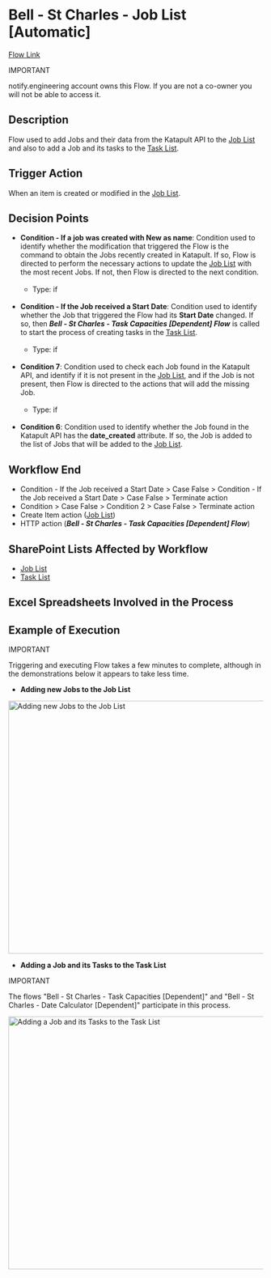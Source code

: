 # Bell - St Charles - Job List [Automatic]

<a href="https://make.powerautomate.com/environments/Default-a5273f41-687e-4e5e-9fba-18c6ce465b41/flows/shared/0eb9728c-cb6b-49c1-92d0-ec233dbeddf3/details" target="_blank">Flow Link</a>

<div class="note">
<p class="admonition-title">IMPORTANT</p>
<p>notify.engineering account owns this Flow. If you are not a co-owner you will not be able to access it.</p>
</div>

## Description
Flow used to add Jobs and their data from the Katapult API to the <a href="https://vistacaretech.sharepoint.com/sites/engineering/Bell/StCharles/Lists/Job%20List/AllItems.aspx" target="_blank">Job List</a> and also to add a Job and its tasks to the <a href="https://vistacaretech.sharepoint.com/sites/engineering/Bell/StCharles/Lists/Tasks/1000%20Tasks.aspx" target="_blank">Task List</a>.

## Trigger Action
When an item is created or modified in the <a href="https://vistacaretech.sharepoint.com/sites/engineering/Bell/StCharles/Lists/Job%20List/AllItems.aspx" target="_blank">Job List</a>.

## Decision Points
* **Condition - If a job was created with New as name**: Condition used to identify whether the modification that triggered the Flow is the command to obtain the Jobs recently created in Katapult. If so, Flow is directed to perform the necessary actions to update the <a href="https://vistacaretech.sharepoint.com/sites/engineering/Bell/StCharles/Lists/Job%20List/AllItems.aspx" target="_blank">Job List</a> with the most recent Jobs. If not, then Flow is directed to the next condition.
<br></br>
    * Type: if
<br></br>
* **Condition - If the Job received a Start Date**: Condition used to identify whether the Job that triggered the Flow had its **Start Date** changed. If so, then ***Bell - St Charles - Task Capacities [Dependent] Flow*** is called to start the process of creating tasks in the <a href="https://vistacaretech.sharepoint.com/sites/engineering/Bell/StCharles/Lists/Tasks/1000%20Tasks.aspx" target="_blank">Task List</a>.
<br></br>
    * Type: if
<br></br>
* **Condition 7**: Condition used to check each Job found in the Katapult API, and identify if it is not present in the <a href="https://vistacaretech.sharepoint.com/sites/engineering/Bell/StCharles/Lists/Job%20List/AllItems.aspx" target="_blank">Job List</a>, and if the Job is not present, then Flow is directed to the actions that will add the missing Job.
<br></br>
    * Type: if
<br></br>
* **Condition 6**: Condition used to identify whether the Job found in the Katapult API has the **date_created** attribute. If so, the Job is added to the list of Jobs that will be added to the <a href="https://vistacaretech.sharepoint.com/sites/engineering/Bell/StCharles/Lists/Job%20List/AllItems.aspx" target="_blank">Job List</a>.

## Workflow End
* Condition - If the Job received a Start Date > Case False > Condition - If the Job received a Start Date > Case False > Terminate action
* Condition > Case False > Condition 2 > Case False > Terminate action
* Create Item action (<a href="https://vistacaretech.sharepoint.com/sites/engineering/Bell/StCharles/Lists/Job%20List/AllItems.aspx" target="_blank">Job List</a>)
* HTTP action (***Bell - St Charles - Task Capacities [Dependent] Flow***)

## SharePoint Lists Affected by Workflow
* <a href="https://vistacaretech.sharepoint.com/sites/engineering/Bell/StCharles/Lists/Job%20List/AllItems.aspx" target="_blank">Job List</a>
* <a href="https://vistacaretech.sharepoint.com/sites/engineering/Bell/StCharles/Lists/Tasks/1000%20Tasks.aspx" target="_blank">Task List</a>

## Excel Spreadsheets Involved in the Process


## Example of Execution

<div class="note">
<p class="admonition-title">IMPORTANT</p>
<p>Triggering and executing Flow takes a few minutes to complete, although in the demonstrations below it appears to take less time.</p>
</div>

* **Adding new Jobs to the Job List**

<a class="" data-lightbox="Adding new Jobs to the Job List" href="../../../_static/flows/Bell - St Charles - Job List [Automatic]_Adding New Jobs.gif" title="Adding new Jobs to the Job List" data-title="Adding new Jobs to the Job List"><img src="../../../_static/flows/Bell - St Charles - Job List [Automatic]_Adding New Jobs.gif" class="align-center" width="800px" height="500px" alt="Adding new Jobs to the Job List">
</a>

* **Adding a Job and its Tasks to the Task List**

<div class="note">
<p class="admonition-title">IMPORTANT</p>
<p>The flows "Bell - St Charles - Task Capacities [Dependent]" and "Bell - St Charles - Date Calculator [Dependent]" participate in this process.</p>
</div>

<a class="" data-lightbox="Adding a Job and its Tasks to the Task List" href="../../../_static/flows/Bell - St Charles - Job List [Automatic]_Adding New Tasks.gif" title="Adding a Job and its Tasks to the Task List" data-title="Adding a Job and its Tasks to the Task List"><img src="../../../_static/flows/Bell - St Charles - Job List [Automatic]_Adding New Tasks.gif" class="align-center" width="800px" height="500px" alt="Adding a Job and its Tasks to the Task List">
</a>